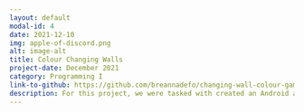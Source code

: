 ```yaml
---
layout: default
modal-id: 4
date: 2021-12-10
img: apple-of-discord.png
alt: image-alt
title: Colour Changing Walls
project-date: December 2021
category: Programming I
link-to-github: https://github.com/breannadefo/changing-wall-colour-game
description: For this project, we were tasked with created an Android application. The group I am in have decided to create a meal planner/grocery list generator app. It has three main functions:\ 1. Creating and discovering recipes. 2. Creating a meal plan based on the recipes the user selected. 3. Generating an editable grocery list based on what ingredients are needed for the planned meals. \nTesting newline \n\nagain
---
```

